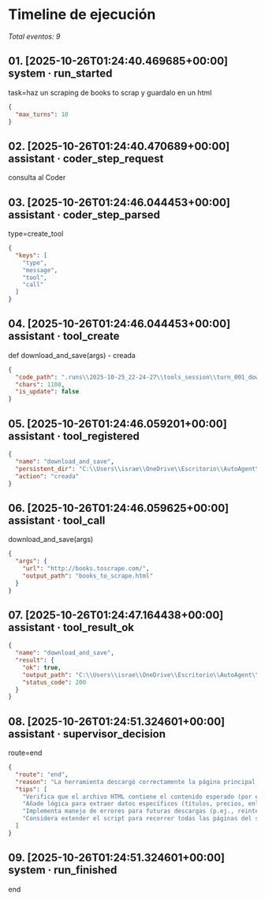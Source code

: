 # Timeline de ejecución

_Total eventos: 9_

## 01. [2025-10-26T01:24:40.469685+00:00] system · run_started

task=haz un scraping de books to scrap y guardalo en un html

```json
{
  "max_turns": 10
}
```

## 02. [2025-10-26T01:24:40.470689+00:00] assistant · coder_step_request

consulta al Coder

## 03. [2025-10-26T01:24:46.044453+00:00] assistant · coder_step_parsed

type=create_tool

```json
{
  "keys": [
    "type",
    "message",
    "tool",
    "call"
  ]
}
```

## 04. [2025-10-26T01:24:46.044453+00:00] assistant · tool_create

def download_and_save(args) - creada

```json
{
  "code_path": ".runs\\2025-10-25_22-24-27\\tools_session\\turn_001_download_and_save.py",
  "chars": 1100,
  "is_update": false
}
```

## 05. [2025-10-26T01:24:46.059201+00:00] assistant · tool_registered

```json
{
  "name": "download_and_save",
  "persistent_dir": "C:\\Users\\israe\\OneDrive\\Escritorio\\AutoAgent\\.permanent_tools",
  "action": "creada"
}
```

## 06. [2025-10-26T01:24:46.059625+00:00] assistant · tool_call

download_and_save(args)

```json
{
  "args": {
    "url": "http://books.toscrape.com/",
    "output_path": "books_to_scrape.html"
  }
}
```

## 07. [2025-10-26T01:24:47.164438+00:00] assistant · tool_result_ok

```json
{
  "name": "download_and_save",
  "result": {
    "ok": true,
    "output_path": "C:\\Users\\israe\\OneDrive\\Escritorio\\AutoAgent\\books_to_scrape.html",
    "status_code": 200
  }
}
```

## 08. [2025-10-26T01:24:51.324601+00:00] assistant · supervisor_decision

route=end

```json
{
  "route": "end",
  "reason": "La herramienta descargó correctamente la página principal de Books to Scrape y la guardó en un archivo HTML.",
  "tips": [
    "Verifica que el archivo HTML contiene el contenido esperado (por ejemplo, abrelo y revisa el título y los productos listados).",
    "Añade lógica para extraer datos específicos (títulos, precios, enlaces) y guardarlos en una estructura (CSV, JSON) si se requiere un scraping más detallado.",
    "Implementa manejo de errores para futuras descargas (p.ej., reintentos ante códigos 5xx o timeouts).",
    "Considera extender el script para recorrer todas las páginas del sitio y combinar los resultados en un único archivo o base de datos."
  ]
}
```

## 09. [2025-10-26T01:24:51.324601+00:00] system · run_finished

end
